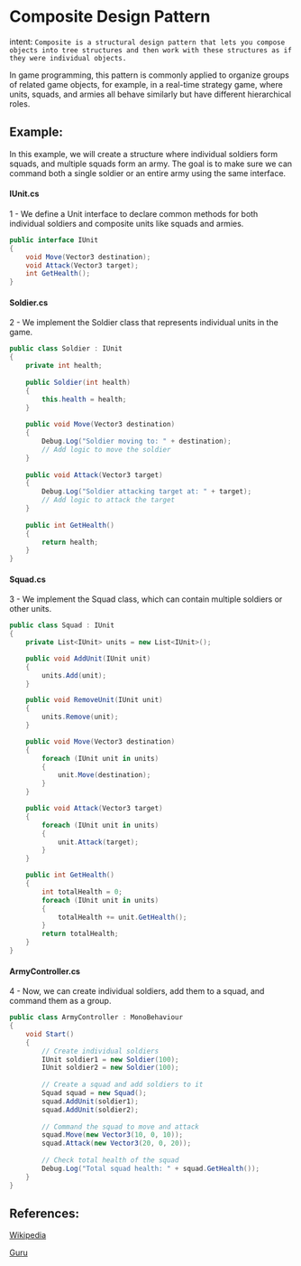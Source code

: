 # Composite Design Pattern

intent: `Composite is a structural design pattern that lets you compose objects into tree structures and then work with these structures as if they were individual objects.`

In game programming, this pattern is commonly applied to organize groups of related game objects, for example, in a real-time strategy game, where units, squads, and armies all behave similarly but have different hierarchical roles.

## Example:

In this example, we will create a structure where individual soldiers form squads, and multiple squads form an army. The goal is to make sure we can command both a single soldier or an entire army using the same interface.

#### IUnit.cs

1 - We define a Unit interface to declare common methods for both individual soldiers and composite units like squads and armies.

```C#
public interface IUnit
{
    void Move(Vector3 destination);
    void Attack(Vector3 target);
    int GetHealth();
}
```

#### Soldier.cs

2 - We implement the Soldier class that represents individual units in the game.

```C#
public class Soldier : IUnit
{
    private int health;
    
    public Soldier(int health)
    {
        this.health = health;
    }
    
    public void Move(Vector3 destination)
    {
        Debug.Log("Soldier moving to: " + destination);
        // Add logic to move the soldier
    }
    
    public void Attack(Vector3 target)
    {
        Debug.Log("Soldier attacking target at: " + target);
        // Add logic to attack the target
    }
    
    public int GetHealth()
    {
        return health;
    }
}
```

#### Squad.cs

3 - We implement the Squad class, which can contain multiple soldiers or other units.

```C#
public class Squad : IUnit
{
    private List<IUnit> units = new List<IUnit>();

    public void AddUnit(IUnit unit)
    {
        units.Add(unit);
    }

    public void RemoveUnit(IUnit unit)
    {
        units.Remove(unit);
    }

    public void Move(Vector3 destination)
    {
        foreach (IUnit unit in units)
        {
            unit.Move(destination);
        }
    }

    public void Attack(Vector3 target)
    {
        foreach (IUnit unit in units)
        {
            unit.Attack(target);
        }
    }

    public int GetHealth()
    {
        int totalHealth = 0;
        foreach (IUnit unit in units)
        {
            totalHealth += unit.GetHealth();
        }
        return totalHealth;
    }
}
```

#### ArmyController.cs

4 - Now, we can create individual soldiers, add them to a squad, and command them as a group.

```C#
public class ArmyController : MonoBehaviour
{
    void Start()
    {
        // Create individual soldiers
        IUnit soldier1 = new Soldier(100);
        IUnit soldier2 = new Soldier(100);
        
        // Create a squad and add soldiers to it
        Squad squad = new Squad();
        squad.AddUnit(soldier1);
        squad.AddUnit(soldier2);
        
        // Command the squad to move and attack
        squad.Move(new Vector3(10, 0, 10));
        squad.Attack(new Vector3(20, 0, 20));
        
        // Check total health of the squad
        Debug.Log("Total squad health: " + squad.GetHealth());
    }
}

```

## References:

[Wikipedia](https://en.wikipedia.org/wiki/Composite_pattern)

[Guru](https://refactoring.guru/design-patterns/composite)
